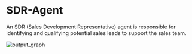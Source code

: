 # SDR-Agent
An SDR (Sales Development Representative) agent is responsible for identifying and qualifying potential sales leads to support the sales team.

![output_graph](https://github.com/user-attachments/assets/ce0d9187-5900-40f0-b99c-1d2c8f75162b)


